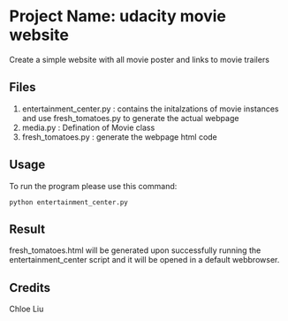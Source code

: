# Project Name: udacity movie website
Create a simple website with all movie poster and links to movie trailers

## Files
1. entertainment_center.py : contains the initalzations of movie instances
and use fresh_tomatoes.py to generate the actual webpage
2. media.py : Defination of Movie class
3. fresh_tomatoes.py : generate the webpage html code

## Usage
To run the program please use this command:

```python entertainment_center.py```

## Result
fresh_tomatoes.html will be generated upon successfully running the entertainment_center
script and it will be opened in a default webbrowser.

## Credits
Chloe Liu
